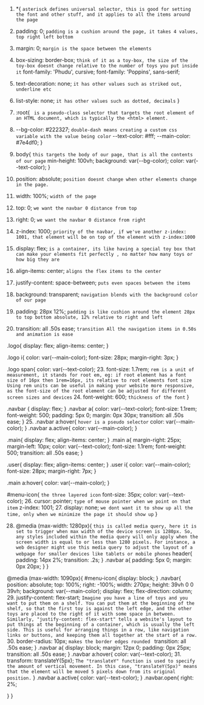 1. *{ `asterisck defines universal selector, this is good for setting the font and other stuff, and it applies to all the items around the page`
2.  padding: 0; `padding is a cushion around the page, it takes 4 values, top right left bottom`
3.  margin: 0;  `margin is the space between the elements`
4.  box-sizing: border-box; `think of it as a toy-box, the size of the toy-box doesnt change relative to the number of toys you put inside it`
  font-family: 'Phudu', cursive;
  font-family: 'Poppins', sans-serif;
7.  text-decoration: none; `it has other values such as striked out, underline etc`
8.  list-style: none; `it has other values such as dotted, decimals`
}

9. :root{ ` is a pseudo-class selector that targets the root element of an HTML document, which is typically the <html> element.`
10.  --bg-color: #222327; `double-dash means creating a custom css variable with the value being color`
  --text-color: #fff;
  --main-color: #7e4df0;
}

11. body{ `this targets the body of our page, that is all the contents of our page`
  min-height: 100vh;
  background: var(--bg-color);
  color: var(--text-color);
}


12.  position: absolute; `position doesnt change when other elements change in the page.`
13.   width: 100%; `width of the page`
14.   top: 0;    `we want the navbar 0 distance from top`
15.   right: 0;  `we want the navbar 0 distance from right`
16.   z-index: 1000; `priority of the navbar, if we've another z-index: 1001, that element will be on top of the element with z-index:1000`
17.   display: flex; `is a container, its like having a special toy box that can make your elements fit perfectly , no matter how many toys or how big they are`
18.   align-items: center; `aligns the flex items to the center`
19.  justify-content: space-between; `puts even spaces between the items`
20.  background: transparent; `navigation blends with the background color of our page`
21.  padding: 28px 12%; `padding is like cushion around the element 28px to top bottom absolute, 12% relative to right and left`
22.  transition: all .50s ease; `transition All the navigation items in 0.50s and animation is ease`

.logo{
  display: flex;
  align-items: center;
}

.logo i{
  color: var(--main-color);
  font-size: 28px;
  margin-right: 3px;
}

.logo span{
  color: var(--text-color);
23.  font-size: 1.7rem; `rem is a unit of measurement, it stands for root em, eg: if root element has a font size of 16px then 1rem=16px, its relative to root elements font size Using rem units can be useful in making your website more responsive, as the font-size of the root element can be adjusted for different screen sizes and devices`
24.  font-weight: 600; `thickness of the font`
}

.navbar {
  display: flex;
}
.navbar a{
  color: var(--text-color);
  font-size: 1.1rem;
  font-weight: 500;
  padding: 5px 0;
  margin: 0px 30px;
  transition: all .50s ease;
}
25. .navbar a:hover{ `hover is a pseudo selector`
  color: var(--main-color);
}
.navbar a.active{
  color: var(--main-color);
}

.main{
  display: flex;
  align-items: center;
}
.main a{
  margin-right: 25px;
  margin-left: 10px;
  color: var(--text-color);
  font-size: 1.1rem;
  font-weight: 500;
  transition: all .50s ease;
}

.user{
  display: flex;
  align-items: center;
}
.user i{
  color: var(--main-color);
  font-size: 28px;
  margin-right: 7px;
}

.main a:hover{
  color: var(--main-color);
}

#menu-icon{ `the three layered icon`
  font-size: 35px;
  color: var(--text-color);
26.  cursor: pointer; `type of mouse pointer when we point on that item`
  z-index: 1001;
27.  display: none; `we dont want it to show up all the time, only when we minimize the page it should show up`
}

28. @media (max-width: 1280px){ `this is called media query, here it is set to trigger when max width of the device screen is 1280px. So, any styles included within the media query will only apply when the screen width is equal to or less than 1280 pixels. For instance, a web designer might use this media query to adjust the layout of a webpage for smaller devices like tablets or mobile phones`
  header{
    padding: 14px 2%;
    transition: .2s;
  }
  .navbar a{
    padding: 5px 0;
    margin: 0px 20px;
  }
}

@media (max-width: 1090px){
#menu-icon{
    display: block;
  }
  .navbar{
    position: absolute;
    top: 100%;
    right: -100%;
    width: 270px;
    height: 39vh 0 0 39vh;
    background: var(--main-color);
    display: flex;
    flex-direction: column;
29. justify-content: flex-start; `Imagine you have a line of toys and you want to put them on a shelf. You can put them at the beginning of the shelf, so that the first toy is against the left edge, and the other toys are placed to the right of it with some space in between. Similarly, "justify-content: flex-start" tells a website's layout to put things at the beginning of a container, which is usually the left side. This is useful for arranging things in a row, like navigation links or buttons, and keeping them all together at the start of a row.`
30.    border-radius: 10px; `makes the border edges rounded `
    transition: all .50s ease;
  }
  .navbar a{
    display: block;
    margin: 12px 0;
    padding: 0px 25px;
    transition: all .50s ease;
  }
  .navbar a:hover{
    color: var(--text-color);
31.    transform: translateY(5px); `The "translateY" function is used to specify the amount of vertical movement. In this case, "translateY(5px)" means that the element will be moved 5 pixels down from its original position.`
  }
  .navbar a.active{
    color: var(--text-color);
  }
  .navbar.open{
    right: 2%;

  }
}